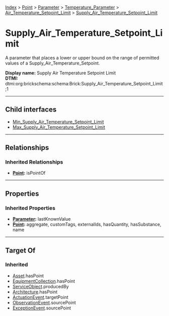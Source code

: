 [Index](../../../../../index.md) > [Point](../../../../Point.md) > [Parameter](../../../Parameter.md) > [Temperature_Parameter](../../Temperature_Parameter.md) > [Air_Temperature_Setpoint_Limit](../Air_Temperature_Setpoint_Limit.md) > [Supply_Air_Temperature_Setpoint_Limit](#)
# Supply_Air_Temperature_Setpoint_Limit

A parameter that places a lower or upper bound on the range of permitted values of a Supply_Air_Temperature_Setpoint.


**Display name:** Supply Air Temperature Setpoint Limit<br />
**DTMI:** dtmi:org:brickschema:schema:Brick:Supply_Air_Temperature_Setpoint_Limit;1

---

## Child interfaces
* [Min_Supply_Air_Temperature_Setpoint_Limit](Min_Supply_Air_Temperature_Setpoint_Limit.md)
* [Max_Supply_Air_Temperature_Setpoint_Limit](Max_Supply_Air_Temperature_Setpoint_Limit.md)

---

## Relationships

### Inherited Relationships
* **[Point](../../../../Point.md):** isPointOf

---

## Properties

### Inherited Properties
* **[Parameter](../../../Parameter.md):** lastKnownValue
* **[Point](../../../../Point.md):** aggregate, customTags, externalIds, hasQuantity, hasSubstance, name

---

## Target Of
### Inherited
* [Asset](../../../../../Asset/Asset.md).hasPoint
* [EquipmentCollection](../../../../../Collection/EquipmentCollection.md).hasPoint
* [ServiceObject](../../../../../Information/ServiceObject/ServiceObject.md).producedBy
* [Architecture](../../../../../Space/Architecture/Architecture.md).hasPoint
* [ActuationEvent](../../../../../Event/PointEvent/ActuationEvent.md).targetPoint
* [ObservationEvent](../../../../../Event/PointEvent/ObservationEvent.md).sourcePoint
* [ExceptionEvent](../../../../../Event/PointEvent/ExceptionEvent.md).sourcePoint
